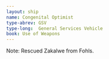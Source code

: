 ```yaml
---
layout: ship
name: Congenital Optimist
type-abrev: GSV
type-long:  General Services Vehicle
book: Use of Weapons
---
```


<span class="note">Note:</span> Rescued Zakalwe from Fohls.